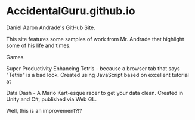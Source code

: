 # AccidentalGuru.github.io
Daniel Aaron Andrade's GitHub Site.

This site features some samples of work from Mr. Andrade that highlight some of his life and times. 

Games

Super Productivity Enhancing Tetris - because a browser tab that says "Tetris" is a bad look. Created using JavaScript based on excellent tutorial at 

Data Dash - A Mario Kart-esque racer to get your data clean. Created in Unity and C#, published via Web GL. 

Well, this is an improvement?!?
